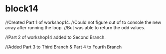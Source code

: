 # block14
//Created Part 1 of workshop14.
//Could not figure out of to console the new array after running the loop. 
//But was able to return the odd values.

//Part 2 of workshop14 added to Second Branch. 

//Added Part 3 to Third Branch & Part 4 to Fourth Branch
